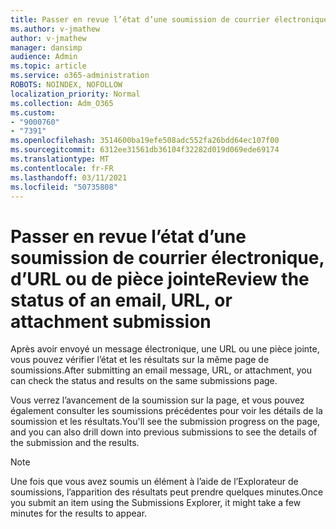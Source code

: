 ```yaml
---
title: Passer en revue l’état d’une soumission de courrier électronique, d’URL ou de pièce jointe
ms.author: v-jmathew
author: v-jmathew
manager: dansimp
audience: Admin
ms.topic: article
ms.service: o365-administration
ROBOTS: NOINDEX, NOFOLLOW
localization_priority: Normal
ms.collection: Adm_O365
ms.custom:
- "9000760"
- "7391"
ms.openlocfilehash: 3514600ba19efe508adc552fa26bdd64ec107f00
ms.sourcegitcommit: 6312ee31561db36104f32282d019d069ede69174
ms.translationtype: MT
ms.contentlocale: fr-FR
ms.lasthandoff: 03/11/2021
ms.locfileid: "50735808"
---
```

# <a name="review-the-status-of-an-email-url-or-attachment-submission"></a><span data-ttu-id="70e03-102">Passer en revue l’état d’une soumission de courrier électronique, d’URL ou de pièce jointe</span><span class="sxs-lookup"><span data-stu-id="70e03-102">Review the status of an email, URL, or attachment submission</span></span>

<span data-ttu-id="70e03-103">Après avoir envoyé un message électronique, une URL ou une pièce jointe, vous pouvez vérifier l’état et les résultats sur la même page de soumissions.</span><span class="sxs-lookup"><span data-stu-id="70e03-103">After submitting an email message, URL, or attachment, you can check the status and results on the same submissions page.</span></span>

<span data-ttu-id="70e03-104">Vous verrez l’avancement de la soumission sur la page, et vous pouvez également consulter les soumissions précédentes pour voir les détails de la soumission et les résultats.</span><span class="sxs-lookup"><span data-stu-id="70e03-104">You'll see the submission progress on the page, and you can also drill down into previous submissions to see the details of the submission and the results.</span></span>

> [!NOTE]
> <span data-ttu-id="70e03-105">Une fois que vous avez soumis un élément à l’aide de l’Explorateur de soumissions, l’apparition des résultats peut prendre quelques minutes.</span><span class="sxs-lookup"><span data-stu-id="70e03-105">Once you submit an item using the Submissions Explorer, it might take a few minutes for the results to appear.</span></span>
